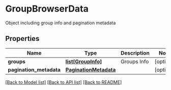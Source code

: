 # GroupBrowserData

Object including group info and pagination metadata
## Properties
Name | Type | Description | Notes
------------ | ------------- | ------------- | -------------
**groups** | [**list[GroupInfo]**](GroupInfo.md) | Groups Info | [optional] 
**pagination_metadata** | [**PaginationMetadata**](PaginationMetadata.md) |  | [optional] 

[[Back to Model list]](../README.md#documentation-for-models) [[Back to API list]](../README.md#documentation-for-api-endpoints) [[Back to README]](../README.md)


